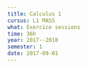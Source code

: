```yaml
---
title: Calculus 1
cursus: L1 MASS
what: Exercice sessions
time: 36h
year: 2017--2018
semester: 1
date: 2017-09-01
---
```

